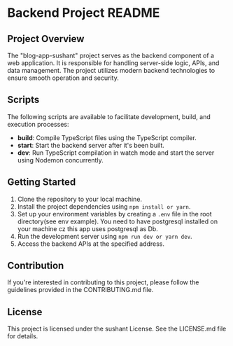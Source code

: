 # Backend Project README
## Project Overview

The "blog-app-sushant" project serves as the backend component of a web application. It is responsible for handling server-side logic, APIs, and data management. The project utilizes modern backend technologies to ensure smooth operation and security.

## Scripts

The following scripts are available to facilitate development, build, and execution processes:

- **build**: Compile TypeScript files using the TypeScript compiler.
- **start**: Start the backend server after it's been built.
- **dev**: Run TypeScript compilation in watch mode and start the server using Nodemon concurrently.

## Getting Started

1. Clone the repository to your local machine.
2. Install the project dependencies using `npm install or yarn`.
3. Set up your environment variables by creating a `.env` file in the root directory(see env example).
   You need to have postgresql installed on your machine cz this app uses postgresql as Db.
4. Run the development server using `npm run dev or yarn dev`.
5. Access the backend APIs at the specified address.

## Contribution

If you're interested in contributing to this project, please follow the guidelines provided in the CONTRIBUTING.md file.

## License

This project is licensed under the sushant License. See the LICENSE.md file for details.
